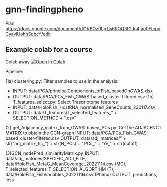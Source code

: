 # gnn-findingpheno

Plan: https://docs.google.com/document/d/1VBOz0LpTis6ROQ3tGJn4juo0FtcpoCyavlUohhSdbcY/edit

## Example colab for a course
Colab away [![Open In Colab](https://colab.research.google.com/assets/colab-badge.svg)](https://colab.research.google.com/drive/1a0Po-kH1aZlZ6BC9d3TnPKVzeMnkuKYh)


Pipeline:

(1a) clustering.py:  Filter samples to use in the analysis:<br>
* INPUT: data/PCA/principalComponents_ofFish_basedOnGWAS.xlsx
* OUTPUT: data/PCA/PCs_Fish_GWAS-based_cluster-filtered.csv
(1b) T_features_select.py:   Select Trascriptome features
* INPUT: data/HoloFish_HostRNA_normalised_GeneCounts_230117.csv
* OUTPUT: data/T_features/T_selected_features_" + SELECTION_METHOD + ".csv"

(2) get_Adjacency_matrix_from_GWAS-based_PCs.py: Get the ADJACENCT MATRIX to obtain the GCN-graph 
    INPUT: data/PCA/PCs_Fish_GWAS-based_cluster-filtered.csv
    OUTPUT: data/adj_matrices/" + str("adj_matrix_hc_") + str(N_PCs) + "PCs_" + "rv_" + str(cutoff)

(3)GCN_nodePred_similarityMatrix.py
    INPUT: data/adj_matrices/SPECIFIC_ADJ_FILE, data/HoloFish_MetaG_MeanCoverage_20221114.csv (MG), T_selected_features_T_SELECTION_ALGORTIHM (T), data/HoloFish_FishVariables_20221116.csv (Pheno)
    OUTPUT: predictions, loss